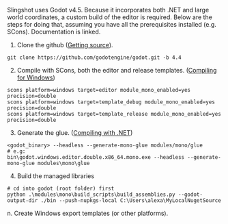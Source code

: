 Slingshot uses Godot v4.5. Because it incorporates both .NET and large world coordinates, a custom build of the editor is required. Below are the steps for doing that, assuming you have all the prerequisites installed (e.g. SCons). Documentation is linked.

1. Clone the github ([Getting source](https://docs.godotengine.org/en/4.4/contributing/development/compiling/getting_source.html#doc-getting-source)).

```
git clone https://github.com/godotengine/godot.git -b 4.4
```

2. Compile with SCons, both the editor and release templates. ([Compiling for Windows](https://docs.godotengine.org/en/4.4/contributing/development/compiling/compiling_for_windows.html))

```
scons platform=windows target=editor module_mono_enabled=yes precision=double
scons platform=windows target=template_debug module_mono_enabled=yes precision=double
scons platform=windows target=template_release module_mono_enabled=yes precision=double
```

3. Generate the glue. ([Compiling with .NET](https://docs.godotengine.org/en/4.4/contributing/development/compiling/compiling_with_dotnet.html))

```
<godot_binary> --headless --generate-mono-glue modules/mono/glue
# e.g:
bin\godot.windows.editor.double.x86_64.mono.exe --headless --generate-mono-glue modules\mono\glue
```

4. Build the managed libraries

```
# cd into godot (root folder) first
python .\modules\mono\build_scripts\build_assemblies.py --godot-output-dir ./bin --push-nupkgs-local C:\Users\alexa\MyLocalNugetSource
```







n. Create Windows export templates (or other platforms).



